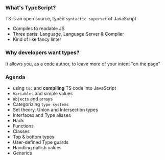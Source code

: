 ### What's TypeScript?
TS is an open source, typed `syntactic superset` of JavaScript
- Compiles to readable JS
- Three parts: Language, Language Server & Compiler
- Kind of like fancy linter

### Why developers want types?
It allows you, as a code author, to leave more of your intent "on the page"

### Agenda
- using `tsc` and **compiling** TS code into JavaScript
- `Variables` and simple values
- `Objects` and arrays
- Categorizing `type systems`
- Set theory, Union and Intersection types
- Interfaces and Type aliases
- Hack
- Functions
- Classes
- Top & bottom types
- User-defined Type guards
- Handling nullish values
- Generics

